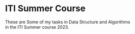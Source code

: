 # ITI Summer Course
These are Some of my tasks in Data Structure and Algorithms in the ITI Summer course 2023.
